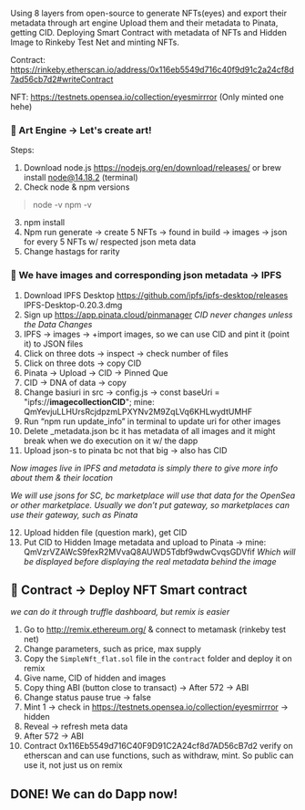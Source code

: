 Using 8 layers from open-source to generate NFTs(eyes) and export their metadata through art engine
Upload them and their metadata to Pinata, getting CID.
Deploying Smart Contract with metadata of NFTs and Hidden Image to Rinkeby Test Net and minting NFTs.

Contract: https://rinkeby.etherscan.io/address/0x116eb5549d716c40f9d91c2a24cf8d7ad56cb7d2#writeContract 

NFT: https://testnets.opensea.io/collection/eyesmirrror (Only minted one hehe)

### 🔸 Art Engine -> Let's create art! 

Steps:
1. Download node.js https://nodejs.org/en/download/releases/ or brew install node@14.18.2 (terminal)
2. Check node & npm versions
> node -v
> npm -v
3. npm install
4. Npm run generate -> create 5 NFTs -> found in build -> images -> json for every 5 NFTs w/ respected json meta data
5. Change hastags for rarity

### 🔸 We have images and corresponding json metadata -> IPFS

1. Download IPFS Desktop https://github.com/ipfs/ipfs-desktop/releases IPFS-Desktop-0.20.3.dmg
2. Sign up https://app.pinata.cloud/pinmanager 
*CID never changes unless the Data Changes*
3. IPFS -> images -> +import images, so we can use CID and pint it (point it) to JSON files
4. Click on three dots -> inspect -> check number of files
5. Click on three dots -> copy CID
6. Pinata -> Upload -> CID -> Pinned Que
7. CID -> DNA of data -> copy
8. Change basiuri in src -> config.js -> const baseUri = "ipfs://__imagecollectionCID__"; mine: QmYevjuLLHUrsRcjdpzmLPXYNv2M9ZqLVq6KHLwydtUMHF
9. Run “npm run update_info” in terminal to update uri for other images
10. Delete _metadata.json bc it has metadata of all images and it might break when we do execution on it w/ the dapp 
11. Upload json-s to pinata bc not that big -> also has CID

*Now images live in IPFS and metadata is simply there to give more info about them & their location*

*We will use jsons for SC, bc marketplace will use that data for the OpenSea or other marketplace. Usually we don’t put gateway, so marketplaces can use their gateway, such as Pinata*

12. Upload hidden file (question mark), get CID
13. Put CID to Hidden Image metadata and upload to Pinata -> mine: QmVzrVZAWcS9fexR2MVvaQ8AUWD5Tdbf9wdwCvqsGDVfif 
*Which will be displayed before displaying the real metadata behind the image*

## 🔸 Contract -> Deploy NFT Smart contract 
*we can do it through truffle dashboard, but remix is easier*

1. Go to http://remix.ethereum.org/ & connect to metamask (rinkeby test net)
2. Change parameters, such as price, max supply
3. Copy the `SimpleNft_flat.sol` file in the `contract` folder and deploy it on remix
4. Give name, CID of hidden and images
5. Copy thing ABI (button close to transact) -> After 572 -> ABI
6. Change status pause true -> false
7. Mint 1 -> check in https://testnets.opensea.io/collection/eyesmirrror -> hidden
8. Reveal -> refresh meta data
9. After 572 -> ABI
10. Contract 0x116Eb5549d716C40F9D91C2A24cf8d7AD56cB7d2 verify on etherscan and can use functions, such as withdraw, mint. So public can use it, not just us on remix

## DONE! We can do Dapp now! 





